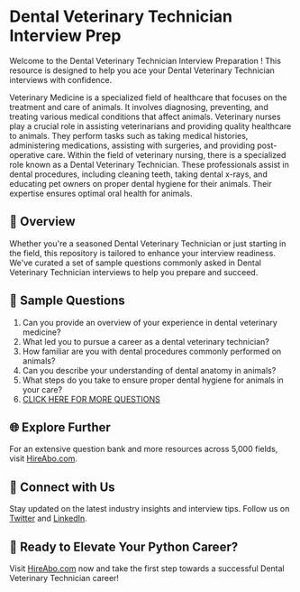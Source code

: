 # Dental Veterinary Technician Interview Prep

Welcome to the Dental Veterinary Technician Interview Preparation ! This resource is designed to help you ace your Dental Veterinary Technician interviews with confidence.

Veterinary Medicine is a specialized field of healthcare that focuses on the treatment and care of animals. It involves diagnosing, preventing, and treating various medical conditions that affect animals. Veterinary nurses play a crucial role in assisting veterinarians and providing quality healthcare to animals. They perform tasks such as taking medical histories, administering medications, assisting with surgeries, and providing post-operative care. Within the field of veterinary nursing, there is a specialized role known as a Dental Veterinary Technician. These professionals assist in dental procedures, including cleaning teeth, taking dental x-rays, and educating pet owners on proper dental hygiene for their animals. Their expertise ensures optimal oral health for animals.

## 🚀 Overview

Whether you're a seasoned Dental Veterinary Technician or just starting in the field, this repository is tailored to enhance your interview readiness. We've curated a set of sample questions commonly asked in Dental Veterinary Technician interviews to help you prepare and succeed.

## 📝 Sample Questions

1. Can you provide an overview of your experience in dental veterinary medicine?
2. What led you to pursue a career as a dental veterinary technician?
3. How familiar are you with dental procedures commonly performed on animals?
4. Can you describe your understanding of dental anatomy in animals?
5. What steps do you take to ensure proper dental hygiene for animals in your care?
6. [CLICK HERE FOR MORE QUESTIONS](https://hireabo.com/job/24_1_8/Dental%20Veterinary%20Technician)

## 🌐 Explore Further

For an extensive question bank and more resources across 5,000 fields, visit [HireAbo.com](https://www.hireabo.com).

## 📱 Connect with Us

Stay updated on the latest industry insights and interview tips. Follow us on [Twitter](https://twitter.com/hireabo) and [LinkedIn](https://www.linkedin.com/in/hire-abo-3609972a8/).

## 🚀 Ready to Elevate Your Python Career?

Visit [HireAbo.com](https://www.hireabo.com) now and take the first step towards a successful Dental Veterinary Technician career!